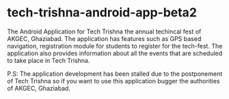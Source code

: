 tech-trishna-android-app-beta2
==============================
The Android Application for Tech Trishna the annual techincal fest of AKGEC, Ghaziabad.
The application has features such as GPS based navigation, registration module for students
to register for the tech-fest. The application also provides information about all the events 
that are scheduled to take place in Tech Trishna.

P.S: The application development has been stalled due to the postponement of Tech Trishna so if 
you want to use this application bugger the authorities of AKGEC, Ghaziabad.

